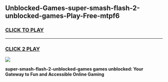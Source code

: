 
## Unblocked-Games-super-smash-flash-2-unblocked-games-Play-Free-mtpf6
<h3>
<a href="https://premium76.site?title=super-smash-flash-2-unblocked-games&ref=24M">CLICK TO PLAY</a></h3>
<hr>

<h3>
<a href="https://premium76.site?title=super-smash-flash-2-unblocked-games&ref=24M">CLICK 2 PLAY</a>
  
</h3>

<a href="https://premium76.site?title=super-smash-flash-2-unblocked-games&ref=24M"><img src="https://clearcache.store/games.png"></a>


**super-smash-flash-2-unblocked-games games unblocked: Your Gateway to Fun and Accessible Online Gaming**
